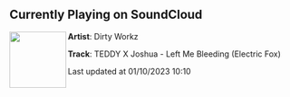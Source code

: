 ## Currently Playing on SoundCloud

[<img align="left" width="100" src="https://i1.sndcdn.com/artworks-h9ztXQnoViM2RAyU-64uH0A-t500x500.jpg">](https://soundcloud.com/dirtyworkzofficial/teddy-x-joshua-left-me-bleeding-electric-fox)

**Artist**: Dirty Workz 

**Track**: TEDDY X Joshua - Left Me Bleeding (Electric Fox)

Last updated at 01/10/2023 10:10
